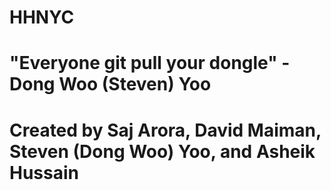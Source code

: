 # HHNYC
# "Everyone git pull your dongle" - Dong Woo (Steven) Yoo
# Created by Saj Arora, David Maiman, Steven (Dong Woo) Yoo, and Asheik Hussain
